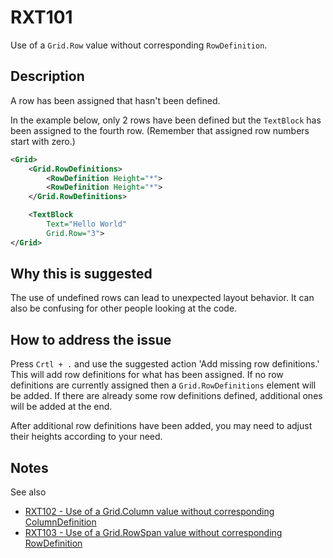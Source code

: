 # RXT101

Use of a `Grid.Row` value without corresponding `RowDefinition`.

## Description

A row has been assigned that hasn't been defined.

In the example below, only 2 rows have been defined but the `TextBlock` has been assigned to the fourth row. (Remember that assigned row numbers start with zero.)

```xml
<Grid>
    <Grid.RowDefinitions>
        <RowDefinition Height="*">
        <RowDefinition Height="*">
    </Grid.RowDefinitions>

    <TextBlock
        Text="Hello World"
        Grid.Row="3">
</Grid>
```

## Why this is suggested

The use of undefined rows can lead to unexpected layout behavior.
It can also be confusing for other people looking at the code.

## How to address the issue

Press `Crtl + .` and use the suggested action 'Add missing row definitions.'
This will add row definitions for what has been assigned.
If no row definitions are currently assigned then a `Grid.RowDefinitions` element will be added. If there are already some row definitions defined, additional ones will be added at the end.

After additional row definitions have been added, you may need to adjust their heights according to your need.

## Notes

See also

- [RXT102 - Use of a Grid.Column value without corresponding ColumnDefinition](.\RXT102.md)
- [RXT103 - Use of a Grid.RowSpan value without corresponding RowDefinition](.\RXT103.md)
